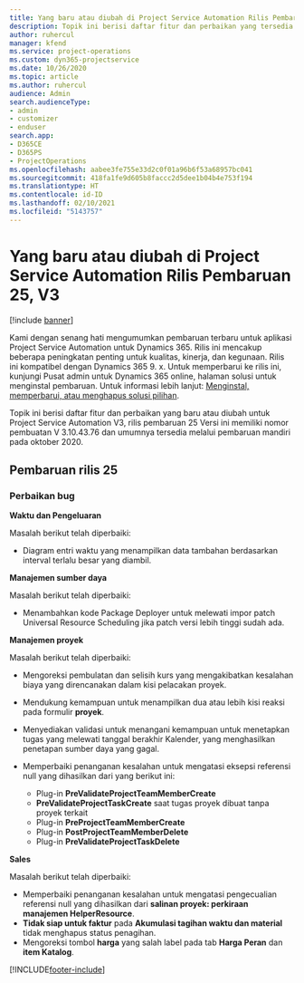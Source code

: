 ```yaml
---
title: Yang baru atau diubah di Project Service Automation Rilis Pembaruan 25, V3
description: Topik ini berisi daftar fitur dan perbaikan yang tersedia di Project Service Automation V3, pembaruan rilis 25, V3.
author: ruhercul
manager: kfend
ms.service: project-operations
ms.custom: dyn365-projectservice
ms.date: 10/26/2020
ms.topic: article
ms.author: ruhercul
audience: Admin
search.audienceType:
- admin
- customizer
- enduser
search.app:
- D365CE
- D365PS
- ProjectOperations
ms.openlocfilehash: aabee3fe755e33d2c0f01a96b6f53a68957bc041
ms.sourcegitcommit: 418fa1fe9d605b8faccc2d5dee1b04b4e753f194
ms.translationtype: HT
ms.contentlocale: id-ID
ms.lasthandoff: 02/10/2021
ms.locfileid: "5143757"
---
```

# <a name="whats-new-or-changed-in-project-service-automation-update-release-25-v3"></a>Yang baru atau diubah di Project Service Automation Rilis Pembaruan 25, V3

[!include [banner](../includes/psa-now-project-operations.md)]

Kami dengan senang hati mengumumkan pembaruan terbaru untuk aplikasi Project Service Automation untuk Dynamics 365. Rilis ini mencakup beberapa peningkatan penting untuk kualitas, kinerja, dan kegunaan. Rilis ini kompatibel dengan Dynamics 365 9. x. Untuk memperbarui ke rilis ini, kunjungi Pusat admin untuk Dynamics 365 online, halaman solusi untuk menginstal pembaruan. Untuk informasi lebih lanjut: [Menginstal, memperbarui, atau menghapus solusi pilihan](https://docs.microsoft.com/power-platform/admin/install-remove-preferred-solution).

Topik ini berisi daftar fitur dan perbaikan yang baru atau diubah untuk Project Service Automation V3, rilis pembaruan 25 Versi ini memiliki nomor pembuatan V 3.10.43.76 dan umumnya tersedia melalui pembaruan mandiri pada oktober 2020.

## <a name="update-release-25"></a>Pembaruan rilis 25

### <a name="bug-fixes"></a>Perbaikan bug

**Waktu dan Pengeluaran**

Masalah berikut telah diperbaiki:

- Diagram entri waktu yang menampilkan data tambahan berdasarkan interval terlalu besar yang diambil.

**Manajemen sumber daya**

Masalah berikut telah diperbaiki:

- Menambahkan kode Package Deployer untuk melewati impor patch Universal Resource Scheduling jika patch versi lebih tinggi sudah ada.

**Manajemen proyek**

Masalah berikut telah diperbaiki:

- Mengoreksi pembulatan dan selisih kurs yang mengakibatkan kesalahan biaya yang direncanakan dalam kisi pelacakan proyek.
- Mendukung kemampuan untuk menampilkan dua atau lebih kisi reaksi pada formulir **proyek**.
- Menyediakan validasi untuk menangani kemampuan untuk menetapkan tugas yang melewati tanggal berakhir Kalender, yang menghasilkan penetapan sumber daya yang gagal.
- Memperbaiki penanganan kesalahan untuk mengatasi eksepsi referensi null yang dihasilkan dari yang berikut ini:

    - Plug-in **PreValidateProjectTeamMemberCreate**
    - **PreValidateProjectTaskCreate** saat tugas proyek dibuat tanpa proyek terkait
    - Plug-in **PreProjectTeamMemberCreate**
    - Plug-in **PostProjectTeamMemberDelete**
    - Plug-in **PreValidateProjectTaskDelete**

**Sales**

Masalah berikut telah diperbaiki:

- Memperbaiki penanganan kesalahan untuk mengatasi pengecualian referensi null yang dihasilkan dari **salinan proyek: perkiraan manajemen HelperResource**.
- **Tidak siap untuk faktur** pada **Akumulasi tagihan waktu dan material** tidak menghapus status penagihan.
- Mengoreksi tombol **harga** yang salah label pada tab **Harga Peran** dan **item Katalog**.


[!INCLUDE[footer-include](../includes/footer-banner.md)]